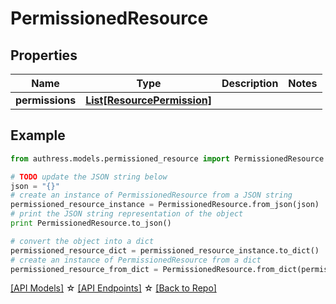 # PermissionedResource


## Properties
Name | Type | Description | Notes
------------ | ------------- | ------------- | -------------
**permissions** | [**List[ResourcePermission]**](ResourcePermission.md) |  | 

## Example

```python
from authress.models.permissioned_resource import PermissionedResource

# TODO update the JSON string below
json = "{}"
# create an instance of PermissionedResource from a JSON string
permissioned_resource_instance = PermissionedResource.from_json(json)
# print the JSON string representation of the object
print PermissionedResource.to_json()

# convert the object into a dict
permissioned_resource_dict = permissioned_resource_instance.to_dict()
# create an instance of PermissionedResource from a dict
permissioned_resource_from_dict = PermissionedResource.from_dict(permissioned_resource_dict)
```
[[API Models]](./README.md#documentation-for-models) ☆ [[API Endpoints]](./README.md#documentation-for-api-endpoints) ☆ [[Back to Repo]](../README.md)


